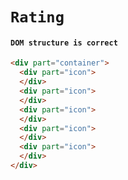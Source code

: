 # `Rating`

#### `DOM structure is correct`

```html
<div part="container">
  <div part="icon">
  </div>
  <div part="icon">
  </div>
  <div part="icon">
  </div>
  <div part="icon">
  </div>
  <div part="icon">
  </div>
</div>

```

